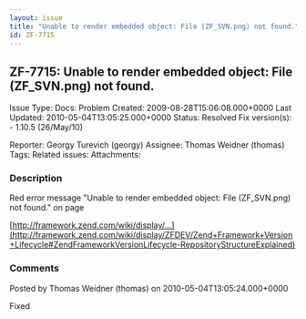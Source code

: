 ```yaml
---
layout: issue
title: "Unable to render embedded object: File (ZF_SVN.png) not found."
id: ZF-7715
---
```


ZF-7715: Unable to render embedded object: File (ZF\_SVN.png) not found.
------------------------------------------------------------------------

 Issue Type: Docs: Problem Created: 2009-08-28T15:06:08.000+0000 Last Updated: 2010-05-04T13:05:25.000+0000 Status: Resolved Fix version(s): - 1.10.5 (26/May/10)
 
 Reporter:  Georgy Turevich (georgy)  Assignee:  Thomas Weidner (thomas)  Tags: 
 Related issues: 
 Attachments: 
### Description

Red error message "Unable to render embedded object: File (ZF\_SVN.png) not found." on page

[http://framework.zend.com/wiki/display/…](http://framework.zend.com/wiki/display/ZFDEV/Zend+Framework+Version+Lifecycle#ZendFrameworkVersionLifecycle-RepositoryStructureExplained)

 

 

### Comments

Posted by Thomas Weidner (thomas) on 2010-05-04T13:05:24.000+0000

Fixed

 

 